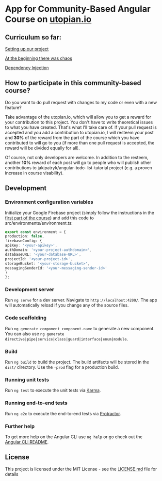 # App for Community-Based Angular Course on [utopian.io](https://utopian.io/)

## Curriculum so far:
[Setting up our project](https://utopian.io/utopian-io/@jakipatryk/community-based-angular-course-from-scratch-setting-up-our-project)

[At the beginning there was chaos](https://utopian.io/utopian-io/@jakipatryk/cbac-2-at-the-beginning-there-was-chaos)

[Dependency Injection](https://utopian.io/utopian-io/@jakipatryk/cbac-3a-dependency-injection)

## How to participate in this community-based course?

Do you want to do pull request with changes to my code or even with a new feature? 

Take advantage of the utopian.io, which will allow you to get a reward for your contribution to this project. You don't have to write theoretical issues to what you have created. That's what I'll take care of. If your pull request is accepted and you add a contribution to utopian.io, I will resteem your post and **30%** of the reward from the part of the course which you have contributed to will go to you (if more than one pull request is accepted, the reward will be divided equally for all).

Of course, not only developers are welcome. In addition to the resteem, another **10%** reward of each post will go to people who will publish other contributions to jakipatryk/angular-todo-list-tutorial project (e.g. a proven increase in course visability).

## Development

### Environment configuration variables

Initialize your Google Firebase project (simply follow the instructions in the [first part of the course](https://utopian.io/utopian-io/@jakipatryk/community-based-angular-course-from-scratch-setting-up-our-project)) and add this code to src/environments/environment.ts:
```typescript
export const environment = {
production: false,
firebaseConfig: {
apiKey: '<your-apikey>',
authDomain: '<your-project-authdomain>',
databaseURL: '<your-database-URL>',
projectId: '<your-project-id>',
storageBucket: '<your-storage-bucket>',
messagingSenderId: '<your-messaging-sender-id>'
}
};
```

### Development server

Run `ng serve` for a dev server. Navigate to `http://localhost:4200/`. The app will automatically reload if you change any of the source files.

### Code scaffolding

Run `ng generate component component-name` to generate a new component. You can also use `ng generate directive|pipe|service|class|guard|interface|enum|module`.

### Build

Run `ng build` to build the project. The build artifacts will be stored in the `dist/` directory. Use the `-prod` flag for a production build.

### Running unit tests

Run `ng test` to execute the unit tests via [Karma](https://karma-runner.github.io).

### Running end-to-end tests

Run `ng e2e` to execute the end-to-end tests via [Protractor](http://www.protractortest.org/).

### Further help

To get more help on the Angular CLI use `ng help` or go check out the [Angular CLI README](https://github.com/angular/angular-cli/blob/master/README.md).

## License

This project is licensed under the MIT License - see the [LICENSE.md](LICENSE.md) file for details
